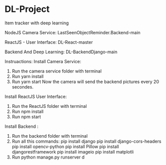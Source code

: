 # DL-Project
Item tracker with deep learning


NodeJS Camera Service:
LastSeenObjectReminder.Backend-main

ReactJS - User Interface:
DL-React-master

Backend And Deep Learning:
DL-BackendDjango-main

Instruactions:
Install Camera Service:
1. Run the camera service folder with terminal
2. Run yarn install
3. Run yarn start
Now the camera will send the backend pictures every 20 secondes.

Install ReactJS User Interface:
1. Run the ReactJS folder with terminal
2. Run npm install
3. Run npm start

Install Backend :
1. Run the backend folder with terminal
2. Run all this commands:
pip install django
pip install django-cors-headers
pip install opencv-python
pip install Pillow
pip install djangorestframework
pip install imageio
pip install matplotli
3. Run python manage.py runserver
d

